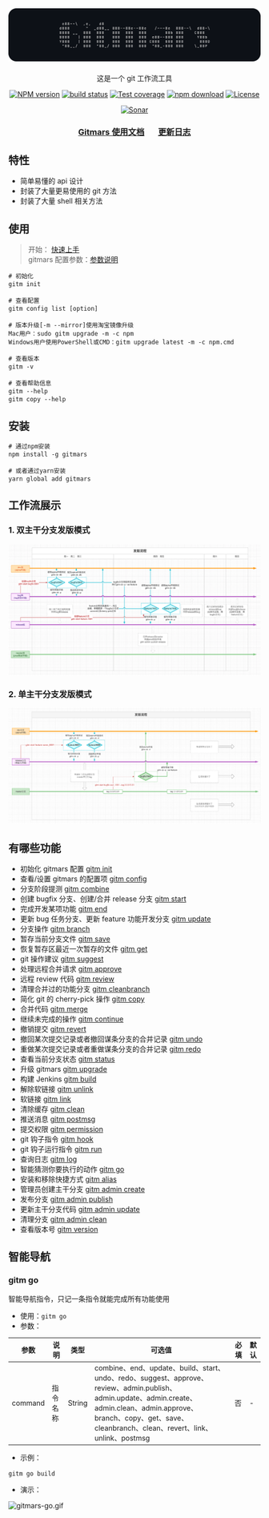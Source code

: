 <div style="text-align: center;" align="center">

## ![logo.png](https://raw.githubusercontent.com/saqqdy/gitmars/master/static/img/logo.png)

</div>

<div style="text-align: center;" align="center">

这是一个 git 工作流工具

</div>

<div style="text-align: center; margin-bottom: 20px;" align="center">

[![NPM version][npm-image]][npm-url]
[![build status][travis-image]][travis-url]
[![Test coverage][codecov-image]][codecov-url]
[![npm download][download-image]][download-url]
[![License][license-image]][license-url]

[![Sonar][sonar-image]][sonar-url]

</div>

<div style="text-align: center; margin-bottom: 20px;" align="center">

### **[Gitmars 使用文档](http://www.saqqdy.com/gitmars/api/)**&nbsp; &nbsp; &nbsp; &nbsp;[更新日志](http://www.saqqdy.com/gitmars/changelog.html)

</div>

## 特性

- 简单易懂的 api 设计
- 封装了大量更易使用的 git 方法
- 封装了大量 shell 相关方法

## 使用

> 开始： [快速上手](http://www.saqqdy.com/gitmars/guide/getting-start.html)</br>
> gitmars 配置参数：[参数说明](http://www.saqqdy.com/gitmars/guide/basic-config.html)

```shell
# 初始化
gitm init

# 查看配置
gitm config list [option]

# 版本升级[-m --mirror]使用淘宝镜像升级
Mac用户：sudo gitm upgrade -m -c npm
Windows用户使用PowerShell或CMD：gitm upgrade latest -m -c npm.cmd

# 查看版本
gitm -v

# 查看帮助信息
gitm --help
gitm copy --help
```

## 安装

```shell
# 通过npm安装
npm install -g gitmars

# 或者通过yarn安装
yarn global add gitmars
```

## 工作流展示

### 1. 双主干分支发版模式

![gitmars-branch.png](https://raw.githubusercontent.com/saqqdy/gitmars/master/static/img/gitmars-branch.png)

### 2. 单主干分支发版模式

![gitmars-branch.png](https://raw.githubusercontent.com/saqqdy/gitmars/master/static/img/gitmars-branch2.png)

## 有哪些功能

- 初始化 gitmars 配置 [gitm init](http://www.saqqdy.com/gitmars/api/#gitm-init)
- 查看/设置 gitmars 的配置项 [gitm config](http://www.saqqdy.com/gitmars/api/#gitm-config)
- 分支阶段提测 [gitm combine](http://www.saqqdy.com/gitmars/api/#gitm-combine)
- 创建 bugfix 分支、创建/合并 release 分支 [gitm start](http://www.saqqdy.com/gitmars/api/#gitm-start)
- 完成开发某项功能 [gitm end](http://www.saqqdy.com/gitmars/api/#gitm-end)
- 更新 bug 任务分支、更新 feature 功能开发分支 [gitm update](http://www.saqqdy.com/gitmars/api/#gitm-update)
- 分支操作 [gitm branch](http://www.saqqdy.com/gitmars/api/#gitm-branch)
- 暂存当前分支文件 [gitm save](http://www.saqqdy.com/gitmars/api/#gitm-save)
- 恢复暂存区最近一次暂存的文件 [gitm get](http://www.saqqdy.com/gitmars/api/#gitm-get)
- git 操作建议 [gitm suggest](http://www.saqqdy.com/gitmars/api/#gitm-suggest)
- 处理远程合并请求 [gitm approve](http://www.saqqdy.com/gitmars/api/#gitm-approve)
- 远程 review 代码 [gitm review](http://www.saqqdy.com/gitmars/api/#gitm-review)
- 清理合并过的功能分支 [gitm cleanbranch](http://www.saqqdy.com/gitmars/api/#gitm-cleanbranch)
- 简化 git 的 cherry-pick 操作 [gitm copy](http://www.saqqdy.com/gitmars/api/#gitm-copy)
- 合并代码 [gitm merge](http://www.saqqdy.com/gitmars/api/#gitm-merge)
- 继续未完成的操作 [gitm continue](http://www.saqqdy.com/gitmars/api/#gitm-continue)
- 撤销提交 [gitm revert](http://www.saqqdy.com/gitmars/api/#gitm-revert)
- 撤回某次提交记录或者撤回谋条分支的合并记录 [gitm undo](http://www.saqqdy.com/gitmars/api/#gitm-undo)
- 重做某次提交记录或者重做谋条分支的合并记录 [gitm redo](http://www.saqqdy.com/gitmars/api/#gitm-redo)
- 查看当前分支状态 [gitm status](http://www.saqqdy.com/gitmars/api/#gitm-status)
- 升级 gitmars [gitm upgrade](http://www.saqqdy.com/gitmars/api/#gitm-upgrade)
- 构建 Jenkins [gitm build](http://www.saqqdy.com/gitmars/api/#gitm-build)
- 解除软链接 [gitm unlink](http://www.saqqdy.com/gitmars/api/#gitm-unlink)
- 软链接 [gitm link](http://www.saqqdy.com/gitmars/api/#gitm-link)
- 清除缓存 [gitm clean](http://www.saqqdy.com/gitmars/api/#gitm-clean)
- 推送消息 [gitm postmsg](http://www.saqqdy.com/gitmars/api/#gitm-postmsg)
- 提交权限 [gitm permission](http://www.saqqdy.com/gitmars/api/#gitm-permission)
- git 钩子指令 [gitm hook](http://www.saqqdy.com/gitmars/api/#gitm-hook)
- git 钩子运行指令 [gitm run](http://www.saqqdy.com/gitmars/api/#gitm-run)
- 查询日志 [gitm log](http://www.saqqdy.com/gitmars/api/#gitm-log)
- 智能猜测你要执行的动作 [gitm go](http://www.saqqdy.com/gitmars/api/#gitm-go)
- 安装和移除快捷方式 [gitm alias](http://www.saqqdy.com/gitmars/api/#gitm-alias)
- 管理员创建主干分支 [gitm admin create](http://www.saqqdy.com/gitmars/api/#gitm-admin-create)
- 发布分支 [gitm admin publish](http://www.saqqdy.com/gitmars/api/#gitm-admin-publish)
- 更新主干分支代码 [gitm admin update](http://www.saqqdy.com/gitmars/api/#gitm-admin-update)
- 清理分支 [gitm admin clean](http://www.saqqdy.com/gitmars/api/#gitm-admin-clean)
- 查看版本号 [gitm version](http://www.saqqdy.com/gitmars/api/#gitm-version)

## 智能导航

### gitm go

智能导航指令，只记一条指令就能完成所有功能使用

- 使用：`gitm go`
- 参数：

| 参数    | 说明     | 类型   | 可选值                                                                                                                                                                                                                      | 必填 | 默认 |
| ------- | -------- | ------ | --------------------------------------------------------------------------------------------------------------------------------------------------------------------------------------------------------------------------- | ---- | ---- |
| command | 指令名称 | String | combine、end、update、build、start、undo、redo、suggest、approve、review、admin.publish、admin.update、admin.create、admin.clean、admin.approve、branch、copy、get、save、cleanbranch、clean、revert、link、unlink、postmsg | 否   | -    |

- 示例：

```shell
gitm go build
```

- 演示：

![gitmars-go.gif](https://raw.githubusercontent.com/saqqdy/gitmars/master/static/img/gitmars-go.gif)

[npm-image]: https://img.shields.io/npm/v/gitmars.svg?style=flat-square
[npm-url]: https://npmjs.com/package/gitmars
[travis-image]: https://travis-ci.com/saqqdy/gitmars.svg?branch=master
[travis-url]: https://travis-ci.com/saqqdy/gitmars
[codecov-image]: https://img.shields.io/codecov/c/github/saqqdy/gitmars.svg?style=flat-square
[codecov-url]: https://codecov.io/github/saqqdy/gitmars?branch=master
[download-image]: https://img.shields.io/npm/dm/gitmars.svg?style=flat-square
[download-url]: https://npmjs.com/package/gitmars
[license-image]: https://img.shields.io/badge/License-GPL-blue.svg
[license-url]: LICENSE
[sonar-image]: https://sonarcloud.io/api/project_badges/quality_gate?project=saqqdy_gitmars
[sonar-url]: https://sonarcloud.io/dashboard?id=saqqdy_gitmars
